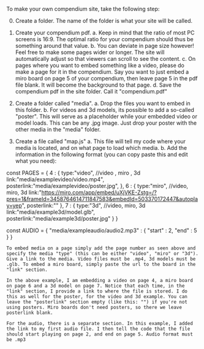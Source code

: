 To make your own compendium site, take the following step:

0. Create a folder. The name of the folder is what your site will be called.

1. Create your compendium pdf.
    a. Keep in mind that the ratio of most PC screens is 16:9. The optimal ratio for your compendium should thus be something around that value.
    b. You can deviate in page size however! Feel free to make some pages wider or longer. The site will automatically adjust so that viewers can scroll to see the content. 
    c. On pages where you want to embed something like a video, please do make a page for it in the compendium. Say you want to just embed a miro board on page 5 of your compendium, then leave page 5 in the pdf file blank. It will become the background to that page.
    d. Save the compendium pdf in the site folder. Call it "compendium.pdf"

2. Create a folder called "media".
    a. Drop the files you want to embed in this folder.
    b. For videos and 3d models, its possible to add a so-called "poster". This will serve as a placeholder while your embedded video or model loads. This can be any .jpg image. Just drop your poster with the other media in the "media" folder. 

3. Create a file called "map.js"
    a. This file will tell my code where your media is located, and on what page to load which media.
    b. Add the information in the following format (you can copy paste this and edit what you need):

const PAGES = {
    4 : {
        type:"video", //video , miro , 3d 
        link:"media/examplevideo/video.mp4",
        posterlink:"media/examplevideo/poster.jpg",
    },
	6 : {
        type:"miro", //video, miro, 3d
        link:"https://miro.com/app/embed/uXjVKE-Zstg=/?pres=1&frameId=3458764614711847583&embedId=503370172447&autoplay=yep",
        posterlink:""
	},
    7 : {
        type:"3d", //video, miro, 3d
        link:"media/example3d/model.glb",
        posterlink:"media/example3d/poster.jpg"
    }
}

const AUDIO = {
    "media/exampleaudio/audio2.mp3" : {
        "start" : 2,
        "end" : 5
    }
}

    To embed media on a page simply add the page number as seen above and specify the media "type" (this can be either "video", "miro" or "3d"). Give a link to the media. Video files must be .mp4, 3d models must be .glb. To embed a miro board, simply paste the url to the board in the "link" section.

    In the above example, I am embedding a video on page 4, a miro board on page 6 and a 3d model on page 7. Notice that each time, in the "link" section, I provide a link to where the file is stored. I do this as well for the poster, for the video and 3d example. You can leave the "posterlink" section empty (like this: "") if you're not using posters. Miro boards don't need posters, so there we leave posterlink blank. 

    For the audio, there is a separate section. In this example, I added the link to my first audio file. I then tell the code that the file should start playing on page 2, and end on page 5. Audio format must be .mp3



